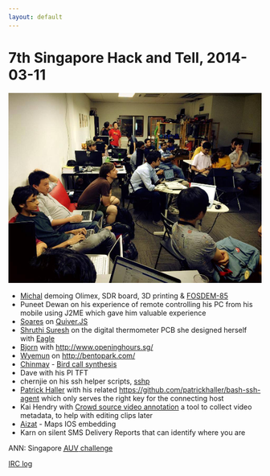 ```yaml
---
layout: default
---
```

7th Singapore Hack and Tell, 2014-03-11
=======================================

<img src="/assets/images/poster.jpg">

* <a href="/assets/images/michal.jpg">Michal</a> demoing Olimex, SDR board, 3D printing & [FOSDEM-85](https://www.olimex.com/Products/Duino/AVR/FOSDEM-85/open-source-hardware)
* Puneet Dewan on his experience of remote controlling his PC from his mobile using J2ME which gave him valuable experience
* <a href="/assets/images/soares.jpg">Soares</a> on [Quiver.JS](https://github.com/quiverjs)
* <a href="/assets/images/shruthi.jpg">Shruthi Suresh</a> on the digital thermometer PCB she designed herself with <a href="https://en.wikipedia.org/wiki/EAGLE_(program)">Eagle</a>
* <a href="/assets/images/bjorn.jpg">Bjorn</a> with <http://www.openinghours.sg/>
* <a href="/assets/images/wyemun.jpg">Wyemun</a> on <http://bentopark.com/>
* <a href="http://chinpen.net/">Chinmay</a> - [Bird call synthesis](http://notthetup.github.io/birds/)
* Dave with his PI TFT
* chernjie on his ssh helper scripts, [sshp](https://github.com/chernjie/sshp)
* <a href="http://haller.ws/">Patrick Haller</a> with his related <https://github.com/patrickhaller/bash-ssh-agent> which only serves the right key for the connecting host
* Kai Hendry with [Crowd source video annotation](http://video.geekout.org.uk/) a tool to collect video metadata, to help with editing clips later
* <a href="/assets/images/aizat.jpg">Aizat</a> - Maps IOS embedding
* Karn on silent SMS Delivery Reports that can identify where you are


ANN: Singapore [<abbr title="Autonomous underwater vehicle">AUV</abbr> challenge](http://ewh.ieee.org/r10/singapore/oes/sauvc/)


<a href="/assets/images/irc.txt">IRC log</a>
